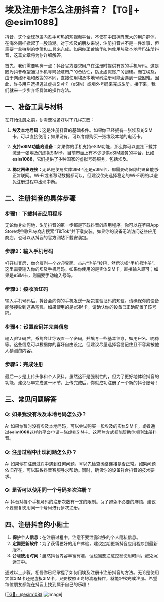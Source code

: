 # 埃及注册卡怎么注册抖音？【TG💪+ @esim1088】

抖音，这个全球范围内炙手可热的短视频平台，不仅在中国拥有庞大的用户群体，在海外同样掀起了一股热潮。对于埃及的朋友来说，注册抖音并不是一件难事，但需要一些特别的步骤和工具来完成。如果你正苦恼于如何使用埃及本地号码注册抖音，这篇文章将为你详细解答。

首先，我们需要明确一点：抖音官方要求用户在注册时提供有效的手机号码。这是因为抖音希望通过手机号码验证用户的合法性，防止虚假账户的创建。而在埃及，由于网络环境和政策的不同，直接使用埃及本地号码注册可能会遇到一些困难。因此，许多用户选择通过虚拟SIM卡（eSIM）或境外号码来完成注册。接下来，我们就来一步步介绍具体的操作方法。

## 一、准备工具与材料

在开始注册之前，你需要准备好以下几样东西：

1. **埃及本地号码**：这是注册抖音的基础条件。如果你已经拥有一张埃及的SIM卡，可以直接使用；如果没有，可以考虑购买一张埃及本地的电话卡。
   
2. **支持eSIM功能的设备**：如果你的手机支持eSIM功能，那么你可以直接下载并激活一张埃及的虚拟SIM卡。目前市面上有不少提供eSIM服务的平台，比如**esim1088**，它们提供了多种国家的虚拟号码服务，包括埃及。

3. **稳定网络连接**：无论是使用实体SIM卡还是eSIM卡，都需要确保你的设备能够正常联网。Wi-Fi或者移动数据都可以，但建议优先选择稳定的Wi-Fi网络以避免注册过程中出现中断。

## 二、注册抖音的具体步骤

### 步骤1：下载抖音应用程序

无论你身处何地，注册抖音的第一步都是下载抖音的应用程序。你可以在苹果App Store或谷歌Play商店搜索“TikTok”并下载安装。如果你的设备无法访问这些应用商店，也可以从抖音的官方网站下载安装包。

### 步骤2：输入手机号码

打开抖音后，你会看到一个欢迎界面。点击“注册”按钮，然后选择“手机号注册”。这里需要输入你的埃及手机号码。如果你使用的是实体SIM卡，直接输入即可；如果是eSIM卡，则需要手动输入号码。

### 步骤3：接收验证码

输入手机号码后，抖音会向你的手机发送一条包含验证码的短信。请确保你的设备能够接收到这条短信。如果使用的是eSIM卡，请确认你的设备已正确配置了该号码。

### 步骤4：设置密码并完善信息

输入验证码后，系统会让你设置一个密码，并填写一些基本信息，如用户名、昵称等。这些信息可以根据你的喜好自由设定，但建议尽量选择容易记住且不容易被他人猜测的内容。

### 步骤5：完成注册

最后一步是上传头像和个人资料。虽然这不是强制性的，但为了更好地体验抖音的功能，建议尽早完成这一环节。上传完成后，你就成功注册了一个新的抖音账号！

## 三、常见问题解答

### Q: 如果我没有埃及本地号码怎么办？

A: 如果你暂时没有埃及本地号码，可以尝试购买一张埃及的实体SIM卡，或者通过**esim1088**这样的平台申请一张虚拟SIM卡。这两种方式都能帮助你顺利注册抖音。

### Q: 注册过程中出现问题怎么办？

A: 如果你在注册过程中遇到任何问题，可以先检查网络连接是否正常。如果问题依旧存在，可以联系抖音客服寻求帮助。同时，确保你的设备符合抖音的技术要求。

### Q: 是否可以使用同一个号码多次注册？

A: 抖音对每个手机号码的注册次数有一定的限制。为了避免不必要的麻烦，建议不要重复使用同一个号码进行多次注册。

## 四、注册抖音的小贴士

1. **保护个人信息**：在注册过程中，注意不要泄露过多的个人隐私信息。
2. **定期更新软件**：为了获得更好的用户体验，建议定期更新抖音应用程序到最新版本。
3. **合理使用时间**：虽然抖音内容丰富有趣，但也需要注意控制使用时间，避免沉迷其中。

通过以上步骤，相信你已经掌握了如何用埃及注册卡注册抖音的方法。无论是使用实体SIM卡还是虚拟SIM卡，只要按照正确的流程操作，就能轻松完成注册。希望每位朋友都能在抖音上找到属于自己的乐趣！

[[TG💪+ @esim1088](https://t.me/s/esim1088) ![Image](https://i.postimg.cc/4NQfJmqS/Snipaste-2025-05-13-00-14-12.png)]